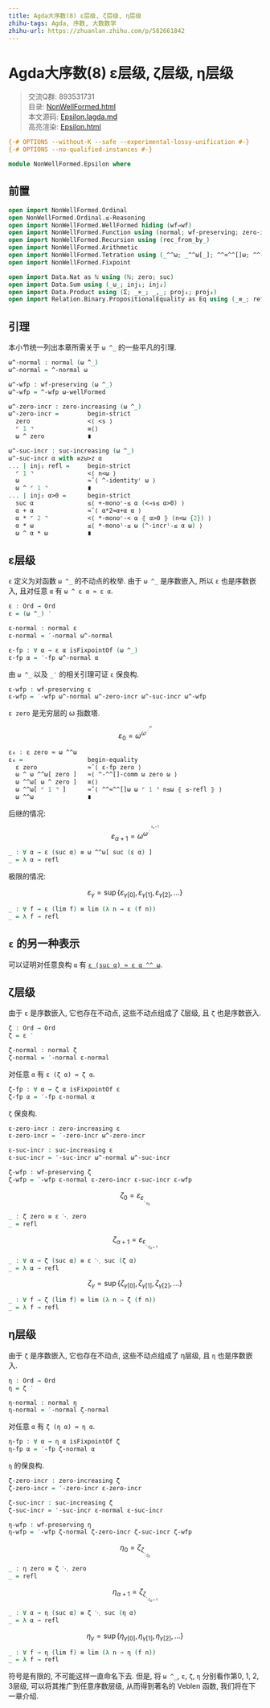 ```yaml
---
title: Agda大序数(8) ε层级, ζ层级, η层级
zhihu-tags: Agda, 序数, 大数数学
zhihu-url: https://zhuanlan.zhihu.com/p/582661842
---
```


# Agda大序数(8) ε层级, ζ层级, η层级

> 交流Q群: 893531731  
> 目录: [NonWellFormed.html](https://choukh.github.io/agda-lvo/NonWellFormed.html)  
> 本文源码: [Epsilon.lagda.md](https://github.com/choukh/agda-lvo/blob/main/src/NonWellFormed/Epsilon.lagda.md)  
> 高亮渲染: [Epsilon.html](https://choukh.github.io/agda-lvo/NonWellFormed.Epsilon.html)  

```agda
{-# OPTIONS --without-K --safe --experimental-lossy-unification #-}
{-# OPTIONS --no-qualified-instances #-}

module NonWellFormed.Epsilon where
```

## 前置

```agda
open import NonWellFormed.Ordinal
open NonWellFormed.Ordinal.≤-Reasoning
open import NonWellFormed.WellFormed hiding (wf⇒wf)
open import NonWellFormed.Function using (normal; wf-preserving; zero-increasing; suc-increasing)
open import NonWellFormed.Recursion using (rec_from_by_)
open import NonWellFormed.Arithmetic
open import NonWellFormed.Tetration using (_^^ω; _^^ω[_]; ^^≈^^[]ω; ^^-stuck; ^-^^[]-comm)
open import NonWellFormed.Fixpoint

open import Data.Nat as ℕ using (ℕ; zero; suc)
open import Data.Sum using (_⊎_; inj₁; inj₂)
open import Data.Product using (Σ; _×_; _,_; proj₁; proj₂)
open import Relation.Binary.PropositionalEquality as Eq using (_≡_; refl)
```

## 引理

本小节统一列出本章所需关于 `ω ^_` 的一些平凡的引理.

```agda
ω^-normal : normal (ω ^_)
ω^-normal = ^-normal ω

ω^-wfp : wf-preserving (ω ^_)
ω^-wfp = ^-wfp ω-wellFormed

ω^-zero-incr : zero-increasing (ω ^_)
ω^-zero-incr =        begin-strict
  zero                <⟨ <s ⟩
  ⌜ 1 ⌝               ≡⟨⟩
  ω ^ zero            ∎

ω^-suc-incr : suc-increasing (ω ^_)
ω^-suc-incr α with ≡z⊎>z α
... | inj₁ refl =     begin-strict
  ⌜ 1 ⌝               <⟨ n<ω ⟩
  ω                   ≈˘⟨ ^-identityʳ ω ⟩
  ω ^ ⌜ 1 ⌝           ∎
... | inj₂ α>0 =      begin-strict
  suc α               ≤⟨ +-monoʳ-≤ α (<⇒s≤ α>0) ⟩
  α + α               ≈˘⟨ α*2≈α+α α ⟩
  α * ⌜ 2 ⌝           <⟨ *-monoʳ-< α ⦃ α>0 ⦄ (n<ω {2}) ⟩
  α * ω               ≤⟨ *-monoˡ-≤ ω (^-incrˡ-≤ α ω) ⟩
  ω ^ α * ω           ∎
```

## ε层级

`ε` 定义为对函数 `ω ^_` 的不动点的枚举. 由于 `ω ^_` 是序数嵌入, 所以 `ε` 也是序数嵌入, 且对任意 `α` 有 `ω ^ ε α ≈ ε α`.

```agda
ε : Ord → Ord
ε = (ω ^_) ′

ε-normal : normal ε
ε-normal = ′-normal ω^-normal

ε-fp : ∀ α → ε α isFixpointOf (ω ^_)
ε-fp α = ′-fp ω^-normal α
```

由 `ω ^_` 以及 `_′` 的相关引理可证 `ε` 保良构.

```agda
ε-wfp : wf-preserving ε
ε-wfp = ′-wfp ω^-normal ω^-zero-incr ω^-suc-incr ω^-wfp
```

`ε zero` 是无穷层的 ω 指数塔.

$$ε_{0} = ω^{ω^{.^{.^{.^{ω}}}}}$$

```agda
ε₀ : ε zero ≈ ω ^^ω
ε₀ =                  begin-equality
  ε zero              ≈˘⟨ ε-fp zero ⟩
  ω ^ ω ^^ω[ zero ]   ≈⟨ ^-^^[]-comm ω zero ω ⟩
  ω ^^ω[ ω ^ zero ]   ≡⟨⟩
  ω ^^ω[ ⌜ 1 ⌝ ]      ≈˘⟨ ^^≈^^[]ω ω ⌜ 1 ⌝ n≤ω ⦃ ≤-refl ⦄ ⟩
  ω ^^ω               ∎
```

后继的情况:

$$ε_{α+1} = ω^{ω^{.^{.^{.^{ε_{α}+1}}}}}$$

```agda
_ : ∀ α → ε (suc α) ≡ ω ^^ω[ suc (ε α) ]
_ = λ α → refl
```

极限的情况:

$$ε_{γ} = \sup \{ε_{γ[0]},ε_{γ[1]},ε_{γ[2]},...\}$$

```agda
_ : ∀ f → ε (lim f) ≡ lim (λ n → ε (f n))
_ = λ f → refl
```

## `ε` 的另一种表示

可以证明对任意良构 `α` 有 [`ε (suc α) ≈ ε α ^^ ω`](NonWellFormed.Epsilon.Alternative.html#5221).

## ζ层级

由于 `ε` 是序数嵌入, 它也存在不动点, 这些不动点组成了 ζ层级, 且 `ζ` 也是序数嵌入.

```agda
ζ : Ord → Ord
ζ = ε ′

ζ-normal : normal ζ
ζ-normal = ′-normal ε-normal
```

对任意 `α` 有 `ε (ζ α) ≈ ζ α`.

```agda
ζ-fp : ∀ α → ζ α isFixpointOf ε
ζ-fp α = ′-fp ε-normal α
```

`ζ` 保良构.

```agda
ε-zero-incr : zero-increasing ε
ε-zero-incr = ′-zero-incr ω^-zero-incr

ε-suc-incr : suc-increasing ε
ε-suc-incr = ′-suc-incr ω^-normal ω^-suc-incr

ζ-wfp : wf-preserving ζ
ζ-wfp = ′-wfp ε-normal ε-zero-incr ε-suc-incr ε-wfp
```

$$ζ_0 = ε_{ε_{._{._{ε_0}}}}$$

```agda
_ : ζ zero ≡ ε ⋱ zero
_ = refl
```

$$ζ_{α+1} = ε_{ε_{._{._{{ζ_α}+1}}}}$$

```agda
_ : ∀ α → ζ (suc α) ≡ ε ⋱ suc (ζ α)
_ = λ α → refl
```

$$ζ_{γ} = \sup \{ζ_{γ[0]},ζ_{γ[1]},ζ_{γ[2]},...\}$$

```agda
_ : ∀ f → ζ (lim f) ≡ lim (λ n → ζ (f n))
_ = λ f → refl
```

## η层级

由于 `ζ` 是序数嵌入, 它也存在不动点, 这些不动点组成了 η层级, 且 `η` 也是序数嵌入.

```agda
η : Ord → Ord
η = ζ ′

η-normal : normal η
η-normal = ′-normal ζ-normal
```

对任意 `α` 有 `ζ (η α) ≈ η α`.

```agda
η-fp : ∀ α → η α isFixpointOf ζ
η-fp α = ′-fp ζ-normal α
```

`η` 的保良构.

```agda
ζ-zero-incr : zero-increasing ζ
ζ-zero-incr = ′-zero-incr ε-zero-incr

ζ-suc-incr : suc-increasing ζ
ζ-suc-incr = ′-suc-incr ε-normal ε-suc-incr

η-wfp : wf-preserving η
η-wfp = ′-wfp ζ-normal ζ-zero-incr ζ-suc-incr ζ-wfp
```

$$η_0 = ζ_{ζ_{._{._{ζ_0}}}}$$

```agda
_ : η zero ≡ ζ ⋱ zero
_ = refl
```

$$η_{α+1} = ζ_{ζ_{._{._{{ζ_α}+1}}}}$$

```agda
_ : ∀ α → η (suc α) ≡ ζ ⋱ suc (η α)
_ = λ α → refl
```

$$η_{γ} = \sup \{η_{γ[0]},η_{γ[1]},η_{γ[2]},...\}$$

```agda
_ : ∀ f → η (lim f) ≡ lim (λ n → η (f n))
_ = λ f → refl
```

符号是有限的, 不可能这样一直命名下去. 但是, 将 `ω ^_`, `ε`, `ζ`, `η` 分别看作第0, 1, 2, 3层级, 可以将其推广到任意序数层级, 从而得到著名的 Veblen 函数, 我们将在下一章介绍.
